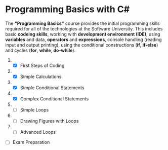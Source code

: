 # Programming Basics with C#

The **"Programming Basics"** course provides the initial programming skills required for all of the technologies at the Software University. This includes basic **codeing skills**, working with **development environment (IDE)**, using **variables** and data, **operators** and **expressions**, console handling (reading input and output printing), using the conditional constructions (**if**, **if-else**) and cycles (**for**, **while**, **do-while**).

 1. - [x] First Steps of Coding
 2. - [x] Simple Calculations
 3. - [x] Simple Conditional Statements
 4. - [x] Complex Conditional Statements
 5. - [ ] Simple Loops
 6. - [ ] Drawing Figures with Loops
 7. - [ ] Advanced Loops
- [ ] Exam Preparation